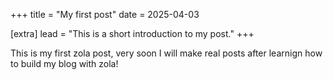 +++
title = "My first post"
date = 2025-04-03

[extra]
lead = "This is a short introduction to my post."
+++

This is my first zola post, very soon I will make real posts after learnign how to build my blog with zola!
